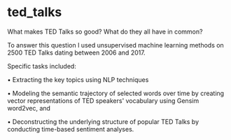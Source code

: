 # ted_talks

What makes TED Talks so good? What do they all have in common?

To answer this question I used unsupervised machine learning methods on 2500 TED Talks dating between 2006 and 2017.

Specific tasks included:

• Extracting the key topics using NLP techniques

• Modeling the semantic trajectory of selected words over time by creating vector representations of TED speakers' vocabulary using Gensim word2vec, and

• Deconstructing the underlying structure of popular TED Talks by conducting time-based sentiment analyses.
